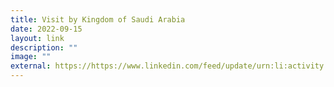 ```yaml
---
title: Visit by Kingdom of Saudi Arabia
date: 2022-09-15
layout: link
description: ""
image: ""
external: https://https://www.linkedin.com/feed/update/urn:li:activity:6976437277287731201/
---
```

